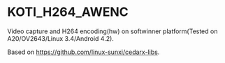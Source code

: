 KOTI_H264_AWENC
===============

Video capture and H264 encoding(hw) on softwinner platform(Tested on A20/OV2643/Linux 3.4/Android 4.2).

Based on https://github.com/linux-sunxi/cedarx-libs.

